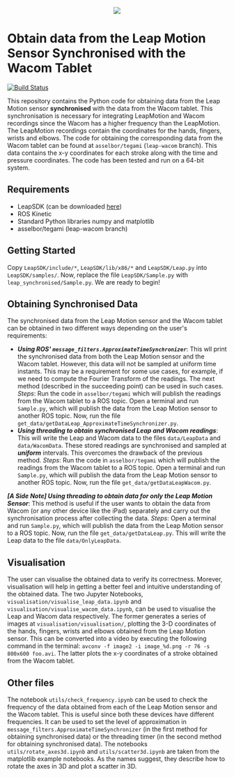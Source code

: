 <p align="center">
  <img src="https://media.giphy.com/media/UTMEKQJk6hLy9OnHHl/giphy-downsized-large.gif">
</p>

# Obtain data from the Leap Motion Sensor Synchronised with the Wacom Tablet


[![Build Status](https://travis-ci.com/chili-epfl/leap_synchronised.svg?branch=master)](https://travis-ci.com/chili-epfl/leap_synchronised)

This repository contains the Python code for obtaining data from the Leap Motion sensor **synchronised** with the data from the Wacom tablet. This synchronisation is necessary for integrating LeapMotion and Wacom recordings since the Wacom has a higher frequency than the LeapMotion. The LeapMotion recordings contain the coordinates for the hands, fingers, wrists and elbows. 
The code for obtaining the corresponding data from the Wacom tablet can be found at ```asselbor/tegami``` (```leap-wacom``` branch). This data contains the x-y coordinates for each stroke along with the time and pressure coordinates. The code has been tested and run on a 64-bit system. 

## Requirements
- LeapSDK (can be downloaded [here](https://developer.leapmotion.com/sdk/v2))
- ROS Kinetic
- Standard Python libraries numpy and matplotlib
- asselbor/tegami (leap-wacom branch)

## Getting Started
Copy ```LeapSDK/include/*```, ```LeapSDK/lib/x86/*``` and ```LeapSDK/Leap.py``` into ```LeapSDK/samples/```. Now, replace the file ```LeapSDK/Sample.py``` with ```leap_synchronised/Sample.py```. We are ready to begin!

## Obtaining Synchronised Data
The synchronised data from the Leap Motion sensor and the Wacom tablet can be obtained in two different ways depending on the user's requirements:
- ***Using ROS' ```message_filters.ApproximateTimeSynchronizer```***: This wll print the synchronised data from both the Leap Motion sensor and the Wacom tablet. However, this data will not be sampled at uniform time instants. This may be a requirement for some use cases, for example, if we need to compute the Fourier Transform of the readings. The next method (described in the succeeding point) can be used in such cases. 
*Steps*: Run the code in ```asselbor/tegami``` which will publish the readings from the Wacom tablet to a ROS topic. Open a terminal and run ```Sample.py```, which will publish the data from the Leap Motion sensor to another ROS topic. Now, run the file ```get_data/getDataLeap_ApproximateTimeSynchronizer.py```. 
- ***Using threading to obtain synchronised Leap and Wacom readings***: This will write the Leap and Wacom data to the files ```data/LeapData``` and ```data/WacomData```. These stored readings are synchronised and sampled at ***uniform*** intervals. This overcomes the drawback of the previous method.
*Steps*: Run the code in ```asselbor/tegami``` which will publish the readings from the Wacom tablet to a ROS topic. Open a terminal and run ```Sample.py```, which will publish the data from the Leap Motion sensor to another ROS topic. Now, run the file ```get_data/getDataLeapWacom.py```. 

***[A Side Note] Using threading to obtain data for only the Leap Motion Sensor***: This method is useful if the user wants to obtain the data from Wacom (or any other device like the iPad) separately and carry out the synchronisation process after collecting the data. 
*Steps*: Open a terminal and run ```Sample.py```, which will publish the data from the Leap Motion sensor to a ROS topic. Now, run the file ```get_data/getDataLeap.py```. This will write the Leap data to the file ```data/OnlyLeapData```. 

## Visualisation
The user can visualise the obtained data to verify its correctness. Morever, visualisation will help in getting a better feel and intuitive understanding of the obtained data. The two Jupyter Notebooks, ```visualisation/visualise_leap_data.ipynb``` and ```visualisation/visualise_wacom_data.ipynb```, can be used to visualise the Leap and Wacom data respectively. The former generates a series of images at ```visualisation/visualisation/```, plotting the 3-D coordinates of the hands, fingers, wrists and elbows obtained from the Leap Motion sensor. This can be converted into a video by executing the following command in the terminal: ```avconv -f image2 -i image_%d.png -r 76 -s 800x600 foo.avi```. The latter plots the x-y coordinates of a stroke obtained from the Wacom tablet.

## Other files
The notebook ```utils/check_frequency.ipynb``` can be used to check the frequency of the data obtained from each of the Leap Motion sensor and the Wacom tablet. This is useful since both these devices have different frequencies. It can be used to set the level of approximation in ```message_filters.ApproximateTimeSynchronizer``` (in the first method for obtaining synchronised data) or the threading timer (in the second method for obtaining synchronised data).
The notebooks ```utils/rotate_axes3d.ipynb``` and ```utils/scatter3d.ipynb``` are taken from the matplotlib example notebooks. As the names suggest, they describe how to rotate the axes in 3D and plot a scatter in 3D.
